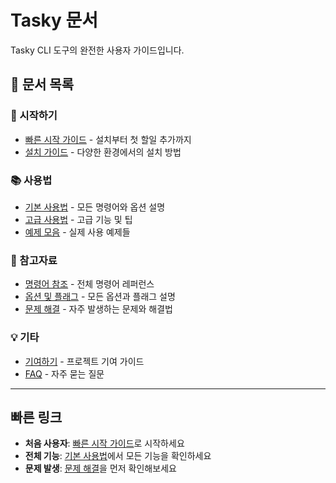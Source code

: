 # Tasky 문서

Tasky CLI 도구의 완전한 사용자 가이드입니다.

## 📖 문서 목록

### 🚀 시작하기
- [빠른 시작 가이드](quick-start.md) - 설치부터 첫 할일 추가까지
- [설치 가이드](installation.md) - 다양한 환경에서의 설치 방법

### 📚 사용법
- [기본 사용법](usage.md) - 모든 명령어와 옵션 설명
- [고급 사용법](advanced-usage.md) - 고급 기능 및 팁
- [예제 모음](examples.md) - 실제 사용 예제들

### 🔧 참고자료
- [명령어 참조](command-reference.md) - 전체 명령어 레퍼런스
- [옵션 및 플래그](options-flags.md) - 모든 옵션과 플래그 설명
- [문제 해결](troubleshooting.md) - 자주 발생하는 문제와 해결법

### 💡 기타
- [기여하기](contributing.md) - 프로젝트 기여 가이드
- [FAQ](faq.md) - 자주 묻는 질문

---

## 빠른 링크

- **처음 사용자**: [빠른 시작 가이드](quick-start.md)로 시작하세요
- **전체 기능**: [기본 사용법](usage.md)에서 모든 기능을 확인하세요
- **문제 발생**: [문제 해결](troubleshooting.md)을 먼저 확인해보세요